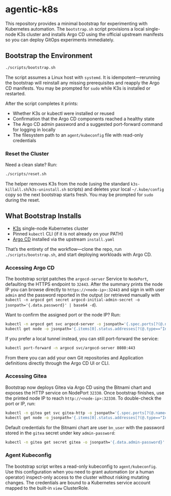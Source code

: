 # agentic-k8s

This repository provides a minimal bootstrap for experimenting with Kubernetes automation. The `bootstrap.sh` script provisions a local single-node K3s cluster and installs Argo CD using the official upstream manifests so you can deploy GitOps experiments immediately.

## Bootstrap the Environment

```bash
./scripts/bootstrap.sh
```

The script assumes a Linux host with `systemd`. It is idempotent—rerunning the bootstrap will reinstall any missing prerequisites and reapply the Argo CD manifests. You may be prompted for `sudo` while K3s is installed or restarted.

After the script completes it prints:
- Whether K3s or kubectl were installed or reused
- Confirmation that the Argo CD components reached a healthy state
- The Argo CD admin password and a suggested port-forward command for logging in locally
- The filesystem path to an `agent/kubeconfig` file with read-only credentials

### Reset the Cluster

Need a clean slate? Run:

```bash
./scripts/reset.sh
```

The helper removes K3s from the node (using the standard `k3s-killall.sh`/`k3s-uninstall.sh` scripts) and deletes your local `~/.kube/config` copy so the next bootstrap starts fresh. You may be prompted for `sudo` during the reset.

## What Bootstrap Installs

- [K3s](https://k3s.io/) single-node Kubernetes cluster
- Pinned `kubectl` CLI (if it is not already on your PATH)
- [Argo CD](https://argo-cd.readthedocs.io/) installed via the upstream `install.yaml`

That’s the entirety of the workflow—clone the repo, run `./scripts/bootstrap.sh`, and start deploying workloads with Argo CD.

### Accessing Argo CD

The bootstrap script patches the `argocd-server` Service to `NodePort`, defaulting the HTTPS endpoint to `32443`. After the summary prints the node IP you can browse directly to `https://<node-ip>:32443` and sign in with user `admin` and the password reported in the output (or retrieved manually with `kubectl -n argocd get secret argocd-initial-admin-secret -o jsonpath='{.data.password}' | base64 -d`).

Want to confirm the assigned port or the node IP? Run:

```bash
kubectl -n argocd get svc argocd-server -o jsonpath='{.spec.ports[?(@.name=="https")].nodePort}'
kubectl get node -o jsonpath='{.items[0].status.addresses[?(@.type=="InternalIP")].address}'
```

If you prefer a local tunnel instead, you can still port-forward the service:

```bash
kubectl port-forward -n argocd svc/argocd-server 8080:443
```

From there you can add your own Git repositories and Application definitions directly through the Argo CD UI or CLI.

### Accessing Gitea

Bootstrap now deploys Gitea via Argo CD using the Bitnami chart and exposes the HTTP service on NodePort `32330`. Once bootstrap finishes, use the printed node IP to reach `http://<node-ip>:32330`. To double-check the port or IP, run:

```bash
kubectl -n gitea get svc gitea-http -o jsonpath='{.spec.ports[?(@.name=="http")].nodePort}'
kubectl get node -o jsonpath='{.items[0].status.addresses[?(@.type=="InternalIP")].address}'
```

Default credentials for the Bitnami chart are user `bn_user` with the password stored in the `gitea` secret under key `admin-password`:

```bash
kubectl -n gitea get secret gitea -o jsonpath='{.data.admin-password}' | base64 -d
```

### Agent Kubeconfig

The bootstrap script writes a read-only kubeconfig to `agent/kubeconfig`. Use this configuration when you need to grant automation (or a human operator) inspect-only access to the cluster without risking mutating changes. The credentials are bound to a Kubernetes service account mapped to the built-in `view` ClusterRole.
